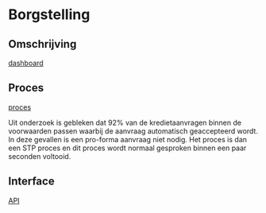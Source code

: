 # Borgstelling

## Omschrijving

[dashboard](./borgstelling.dashboard.yml)

## Proces

[proces](proces.bpmn)

Uit onderzoek is gebleken dat 92% van de kredietaanvragen binnen de voorwaarden passen waarbij de aanvraag automatisch geaccepteerd wordt. In deze gevallen is een pro-forma aanvraag niet nodig. Het proces is dan een STP proces en dit proces wordt normaal gesproken binnen een paar seconden voltooid.

## Interface

[API](product.openapi.yml)
